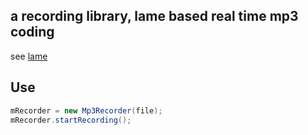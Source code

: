 ## a recording library, lame based real time mp3 coding
see [lame](http://lame.sourceforge.net/)
## Use
```java
mRecorder = new Mp3Recorder(file);
mRecorder.startRecording();
```